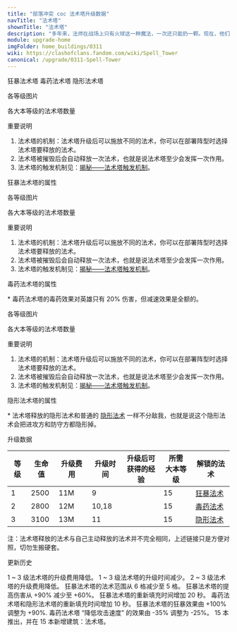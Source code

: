 ```yaml
---
title: "部落冲突 coc 法术塔升级数据"
navTitle: "法术塔"
shownTitle: "法术塔"
description: "多年来，法师在战场上只有火球这一种魔法，一次还只能扔一颗。现在，他们发明了一种全自动的魔法利器，可以使用不同魔法扰乱敌人的进攻！"
module: upgrade-home
imgFolder: home_buildings/0311
wiki: https://clashofclans.fandom.com/wiki/Spell_Tower
canonical: /upgrade/0311-Spell-Tower
---
```


<SwitchTabs contentClass="cp-unit-items" :stickyTabs="true" :pageTabs="true">
    <SwitchTab tabId="cp-unit-item-0" :activeTab="true">狂暴法术塔</SwitchTab>
    <SwitchTab tabId="cp-unit-item-1">毒药法术塔</SwitchTab>
    <SwitchTab tabId="cp-unit-item-2">隐形法术塔</SwitchTab>
</SwitchTabs>

<!-- ↓↓↓ 狂暴法术塔 ↓↓↓ -->
<SwitchTabGroup id="cp-unit-item-0" class="cp-unit-items">
<UnitInfo :folder="$frontmatter.imgFolder" imgSrc="Spell_Tower3_Rage.png" imgAlt="狂暴法术塔"
    :description="$frontmatter.description" :isSmallImg="true" />

<SmallTitle>各等级图片</SmallTitle>

<Panel>
    <UnitImgGroup title="狂暴法术塔" :folder="$frontmatter.imgFolder">
        <UnitImg imgTitle="1 级" imgSrc="Spell_Tower1_Rage.png" />
        <UnitImg imgTitle="2 级" imgSrc="Spell_Tower2_Rage.png" />
        <UnitImg imgTitle="3 级" imgSrc="Spell_Tower3_Rage.png" />
    </UnitImgGroup>
</Panel>

<SmallTitle>各大本等级的法术塔数量</SmallTitle>

<BuildingNum>
    <BuildingNumRow title="大本等级" num="1 - 14, 15 - 17" />
    <BuildingNumRow title="建筑数量" num="     0,       2" />
</BuildingNum>

<SmallTitle>重要说明</SmallTitle>

1. 法术塔的机制：法术塔升级后可以施放不同的法术，你可以在部署阵型时选择法术塔要释放的法术。
2. 法术塔被摧毁后会自动释放一次法术，也就是说法术塔至少会发挥一次作用。
3. 法术塔的触发机制见：[揭秘——法术塔触发机制](/p/5552)。

<SmallTitle>狂暴法术塔的属性</SmallTitle>

<UnitProperties>
    <UnitProperty pKey="占地面积" pValue="2×2" />
    <UnitProperty pKey="判定面积" pValue="1×1" :isJudgeSquare="true" />
    <UnitProperty pKey="法术作用目标" pValue="地面和空中目标" />
    <UnitProperty pKey="触发半径" pValue="9 格" />
    <UnitProperty pKey="作用半径" pValue="5 格" />
    <UnitProperty pKey="作用类型" pValue="为防守方的防御和部队提供加成" />
    <UnitProperty pKey="释放方式" pValue="原地释放" />
    <UnitProperty pKey="法术持续时间" pValue="18 秒" />
    <UnitProperty pKey="伤害提升" pValue="60%" />
    <UnitProperty pKey="重新装填时间" pValue="70 秒" />
</UnitProperties>
</SwitchTabGroup>

<!-- ↓↓↓ 毒药法术塔 ↓↓↓ -->
<SwitchTabGroup id="cp-unit-item-1" class="cp-unit-items">
<UnitInfo :folder="$frontmatter.imgFolder" imgSrc="Spell_Tower3_Poison.png" imgAlt="毒药法术塔"
    :description="$frontmatter.description" :isSmallImg="true" />

<SmallTitle>各等级图片</SmallTitle>

<Panel>
    <UnitImgGroup title="毒药法术塔" :folder="$frontmatter.imgFolder">
        <UnitImg imgTitle="2 级" imgSrc="Spell_Tower2_Poison.png" />
        <UnitImg imgTitle="3 级" imgSrc="Spell_Tower3_Poison.png" />
    </UnitImgGroup>
</Panel>

<SmallTitle>各大本等级的法术塔数量</SmallTitle>

<BuildingNum>
    <BuildingNumRow title="大本等级" num="1 - 14, 15 - 17" />
    <BuildingNumRow title="建筑数量" num="     0,       2" />
</BuildingNum>

<SmallTitle>重要说明</SmallTitle>

1. 法术塔的机制：法术塔升级后可以施放不同的法术，你可以在部署阵型时选择法术塔要释放的法术。
2. 法术塔被摧毁后会自动释放一次法术，也就是说法术塔至少会发挥一次作用。
3. 法术塔的触发机制见：[揭秘——法术塔触发机制](/p/5552)。

<SmallTitle>毒药法术塔的属性</SmallTitle>

<UnitProperties>
    <UnitProperty pKey="占地面积" pValue="2×2" />
    <UnitProperty pKey="判定面积" pValue="1×1" :isJudgeSquare="true" />
    <UnitProperty pKey="法术作用目标" pValue="地面和空中目标" />
    <UnitProperty pKey="触发半径" pValue="9 格" />
    <UnitProperty pKey="作用半径" pValue="5 格" />
    <UnitProperty pKey="作用类型" pValue="对附近的敌人释放毒药法术" />
    <UnitProperty pKey="释放方式" pValue="扔到目标身上" />
    <UnitProperty pKey="毒药最高秒伤" pValue="60<sup>*</sup>" />
    <UnitProperty pKey="法术持续时间" pValue="12 秒" />
    <UnitProperty pKey="移动速度降低" pValue="35%" />
    <UnitProperty pKey="攻击速度降低" pValue="25%" />
    <UnitProperty pKey="重新装填时间" pValue="70 秒" />
</UnitProperties>

\* 毒药法术塔的毒药效果对英雄只有 20% 伤害，但减速效果是全额的。
</SwitchTabGroup>

<!-- ↓↓↓ 隐形法术塔 ↓↓↓ -->
<SwitchTabGroup id="cp-unit-item-2" class="cp-unit-items">
<UnitInfo :folder="$frontmatter.imgFolder" imgSrc="Spell_Tower3_Invisibility.png" imgAlt="隐形法术塔"
    :description="$frontmatter.description" :isSmallImg="true" />

<SmallTitle>各等级图片</SmallTitle>

<Panel>
    <UnitImgGroup title="隐形法术塔" :folder="$frontmatter.imgFolder">
        <UnitImg imgTitle="3 级" imgSrc="Spell_Tower3_Invisibility.png" />
    </UnitImgGroup>
</Panel>

<SmallTitle>各大本等级的法术塔数量</SmallTitle>

<BuildingNum>
    <BuildingNumRow title="大本等级" num="1 - 14, 15 - 17" />
    <BuildingNumRow title="建筑数量" num="     0,       2" />
</BuildingNum>

<SmallTitle>重要说明</SmallTitle>

1. 法术塔的机制：法术塔升级后可以施放不同的法术，你可以在部署阵型时选择法术塔要释放的法术。
2. 法术塔被摧毁后会自动释放一次法术，也就是说法术塔至少会发挥一次作用。
3. 法术塔的触发机制见：[揭秘——法术塔触发机制](/p/5552)。

<SmallTitle>隐形法术塔的属性</SmallTitle>

<UnitProperties>
    <UnitProperty pKey="占地面积" pValue="2×2" />
    <UnitProperty pKey="判定面积" pValue="1×1" :isJudgeSquare="true" />
    <UnitProperty pKey="法术作用目标" pValue="地面和空中目标" />
    <UnitProperty pKey="触发半径" pValue="4.5 格" />
    <UnitProperty pKey="作用半径" pValue="4.5 格" />
    <UnitProperty pKey="作用类型" pValue="让附近的兵种和建筑暂时隐形<sup>*</sup>" />
    <UnitProperty pKey="释放方式" pValue="原地释放" />
    <UnitProperty pKey="隐形效果持续时间" pValue="4.5 秒" />
    <UnitProperty pKey="重新装填时间" pValue="70 秒" />
</UnitProperties>

\* 法术塔释放的隐形法术和普通的 [隐形法术](/upgrade/0106-Invisibility-Spell) 一样不分敌我，也就是说这个隐形法术会把进攻方和防守方都隐形掉。
</SwitchTabGroup>

<!-- ↓↓↓ 法术塔的公共部分是从升级数据开始的，不是更新历史 ↓↓↓ -->
<SmallTitle>升级数据</SmallTitle>

<script setup>
const tableExtraInfo = [
    {
        "column": 2,
        "type": "cost",
        "gpClass": "building",
        "icon": "Gold"
    },
    {
        "column": 3,
        "type": "time",
        "gpClass": "building"
    },
    {
        "column": 4,
        "type": "exp",
        "icon": "Exp"
    }
];
</script>

<UnitTable :tableExtraInfo="tableExtraInfo">

| 等级 | 生命值 | 升级费用 | 升级时间 | 升级后可<br>获得的经验| 所需<br>大本等级 | 解锁的法术 |
| ---- |   --- |   ---   |   ---    |        ---          |       ---       |    ---    |
|   1  |  2500 |   11M   |    9     |                     |        15       |<a href="/upgrade/0102-Rage-Spell">狂暴法术</a>|
|   2  |  2800 |   12M   |   10,18  |                     |        15       |<a href="/upgrade/0180-Poison-Spell">毒药法术</a>|
|   3  |  3100 |   13M   |   11     |                     |        15       |<a href="/upgrade/0106-Invisibility-Spell">隐形法术</a>|
</UnitTable>

注：法术塔释放的法术与自己主动释放的法术并不完全相同，上述链接只是方便对照，切勿生搬硬套。

<SmallTitle>更新历史</SmallTitle>

<Timeline>
    <TimelineItem date="2024/11/25">
        <TimelineRow>1 ~ 3 级法术塔的升级费用降低。</TimelineRow>
    </TimelineItem>
    <TimelineItem date="2024/06/18">
        <TimelineRow>1 ~ 3 级法术塔的升级时间减少。</TimelineRow>
        <TimelineRow>2 ~ 3 级法术塔的升级费用降低。</TimelineRow>
    </TimelineItem>
    <TimelineItem date="2023/12/12">
        <TimelineRow>狂暴法术塔的法术范围从 6 格减少至 5 格。</TimelineRow>
        <TimelineRow>狂暴法术塔的提高伤害从 +90% 减少至 +60%。</TimelineRow>
    </TimelineItem>
    <TimelineItem date="2023/06/12">
        <TimelineRow>狂暴法术塔的重新填充时间增加 20 秒。</TimelineRow>
        <TimelineRow>毒药法术塔和隐形法术塔的重新填充时间增加 10 秒。</TimelineRow>
        <TimelineRow>狂暴法术塔的狂暴效果由 +100% 调整为 +90%.</TimelineRow>
    </TimelineItem>
    <TimelineItem date="2022/12/12">
        <TimelineRow>毒药法术塔 “降低攻击速度” 的效果由 -35% 调整为 -25%。</TimelineRow>
    </TimelineItem>
    <TimelineItem date="2022/10/10">
        <TimelineRow>15 本推出，并在 15 本新增建筑：法术塔。</TimelineRow>
    </TimelineItem>
    <TimelineItem :historyBottom="true" />
</Timeline>
